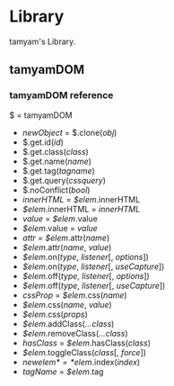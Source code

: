 # Library
tamyam's Library.
## tamyamDOM
### tamyamDOM reference
$ = tamyamDOM

- *newObject* = $.clone(*obj*)
- $.get.id(*id*)
- $.get.class(*class*)
- $.get.name(*name*)
- $.get.tag(*tagname*)
- $.get.query(*cssquery*)
- $.noConflict(*bool*)
- *innerHTML* = *$elem*.innerHTML
- *$elem*.innerHTML = *innerHTML*
- *value* = *$elem*.value
- *$elem*.value = *value*
- *attr* = *$elem*.attr(*name*)
- *$elem*.attr(*name*, *value*)
- *$elem*.on(*type*, *listener*[, *options*])
- *$elem*.on(*type*, *listener*[, *useCapture*])
- *$elem*.off(*type*, *listener*[, *options*])
- *$elem*.off(*type*, *listener*[, *useCapture*])
- *cssProp* = *$elem*.css(*name*)
- *$elem*.css(*name*, *value*)
- *$elem*.css(*props*)
- *$elem*.addClass(*...class*)
- *$elem*.removeClass(*...class*)
- *hasClass* = *$elem*.hasClass(*class*)
- *$elem*.toggleClass(*class*[, *force*])
- *new$elem* = *$elem*.index(*index*)
- *tagName* = *$elem*.tag
